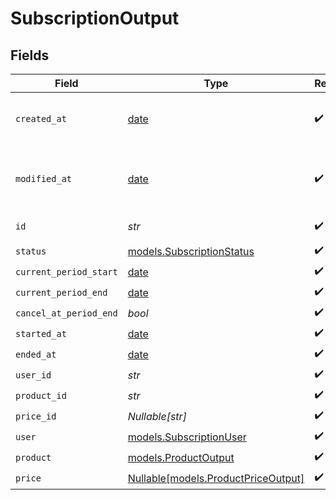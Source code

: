 # SubscriptionOutput


## Fields

| Field                                                                  | Type                                                                   | Required                                                               | Description                                                            |
| ---------------------------------------------------------------------- | ---------------------------------------------------------------------- | ---------------------------------------------------------------------- | ---------------------------------------------------------------------- |
| `created_at`                                                           | [date](https://docs.python.org/3/library/datetime.html#date-objects)   | :heavy_check_mark:                                                     | Creation timestamp of the object.                                      |
| `modified_at`                                                          | [date](https://docs.python.org/3/library/datetime.html#date-objects)   | :heavy_check_mark:                                                     | Last modification timestamp of the object.                             |
| `id`                                                                   | *str*                                                                  | :heavy_check_mark:                                                     | The ID of the object.                                                  |
| `status`                                                               | [models.SubscriptionStatus](../models/subscriptionstatus.md)           | :heavy_check_mark:                                                     | N/A                                                                    |
| `current_period_start`                                                 | [date](https://docs.python.org/3/library/datetime.html#date-objects)   | :heavy_check_mark:                                                     | N/A                                                                    |
| `current_period_end`                                                   | [date](https://docs.python.org/3/library/datetime.html#date-objects)   | :heavy_check_mark:                                                     | N/A                                                                    |
| `cancel_at_period_end`                                                 | *bool*                                                                 | :heavy_check_mark:                                                     | N/A                                                                    |
| `started_at`                                                           | [date](https://docs.python.org/3/library/datetime.html#date-objects)   | :heavy_check_mark:                                                     | N/A                                                                    |
| `ended_at`                                                             | [date](https://docs.python.org/3/library/datetime.html#date-objects)   | :heavy_check_mark:                                                     | N/A                                                                    |
| `user_id`                                                              | *str*                                                                  | :heavy_check_mark:                                                     | N/A                                                                    |
| `product_id`                                                           | *str*                                                                  | :heavy_check_mark:                                                     | N/A                                                                    |
| `price_id`                                                             | *Nullable[str]*                                                        | :heavy_check_mark:                                                     | N/A                                                                    |
| `user`                                                                 | [models.SubscriptionUser](../models/subscriptionuser.md)               | :heavy_check_mark:                                                     | N/A                                                                    |
| `product`                                                              | [models.ProductOutput](../models/productoutput.md)                     | :heavy_check_mark:                                                     | A product.                                                             |
| `price`                                                                | [Nullable[models.ProductPriceOutput]](../models/productpriceoutput.md) | :heavy_check_mark:                                                     | N/A                                                                    |